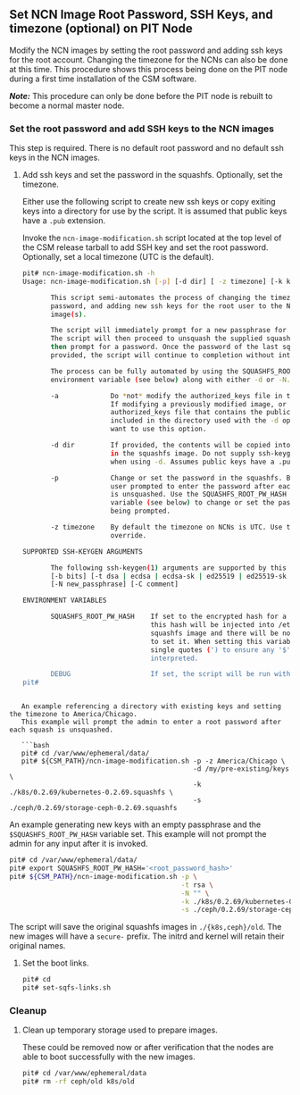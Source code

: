 ## Set NCN Image Root Password, SSH Keys, and timezone (optional) on PIT Node

Modify the NCN images by setting the root password and adding ssh keys for the root account.
Changing the timezone for the NCNs can also be done at this time. This procedure shows this process being
done on the PIT node during a first time installation of the CSM software.

***Note:*** This procedure can only be done before the PIT node is rebuilt to become a normal master node.

### Set the root password and add SSH keys to the NCN images

This step is required. There is no default root password and no default ssh keys in the NCN images.

1. Add ssh keys and set the password in the squashfs. Optionally, set the timezone.

   Either use the following script to create new ssh keys or copy exiting keys into a directory for use by the script. It is assumed
   that public keys have a `.pub` extension.

   Invoke the `ncn-image-modification.sh` script located at the top level of the CSM release tarball to add SSH key and set the root password. Optionally, set a local timezone (UTC is the default).

   ```bash
   pit# ncn-image-modification.sh -h
   Usage: ncn-image-modification.sh [-p] [-d dir] [ -z timezone] [-k kubernetes-squashfs-file] [-s storage-squashfs-file] [ssh-keygen arguments]

          This script semi-automates the process of changing the timezone, root
          password, and adding new ssh keys for the root user to the NCN squashfs
          image(s).

          The script will immediately prompt for a new passphrase for ssh-keygen.
          The script will then proceed to unsquash the supplied squash files and
          then prompt for a password. Once the password of the last squash has been
          provided, the script will continue to completion without interruption.

          The process can be fully automated by using the SQUASHFS_ROOT_PW_HASH
          environment variable (see below) along with either -d or -N.

          -a             Do *not* modify the authorized_keys file in the squashfs.
                         If modifying a previously modified image, or an
                         authorized_keys file that contains the public key is already
                         included in the directory used with the -d option, you may
                         want to use this option.

          -d dir         If provided, the contents will be copied into /root/.ssh/
                         in the squashfs image. Do not supply ssh-keygen arguments
                         when using -d. Assumes public keys have a .pub extension.

          -p             Change or set the password in the squashfs. By default, the
                         user prompted to enter the password after each squashfs file
                         is unsquashed. Use the SQUASHFS_ROOT_PW_HASH environment
                         variable (see below) to change or set the password without
                         being prompted.

          -z timezone    By default the timezone on NCNs is UTC. Use this option to
                         override.

   SUPPORTED SSH-KEYGEN ARGUMENTS

          The following ssh-keygen(1) arguments are supported by this script:
          [-b bits] [-t dsa | ecdsa | ecdsa-sk | ed25519 | ed25519-sk | rsa]
          [-N new_passphrase] [-C comment]

   ENVIRONMENT VARIABLES

          SQUASHFS_ROOT_PW_HASH    If set to the encrypted hash for a root password,
                                   this hash will be injected into /etc/shadow in the
                                   squashfs image and there will be no interactive prompt
                                   to set it. When setting this variable, be sure to use
                                   single quotes (') to ensure any '$' characters are not
                                   interpreted.

          DEBUG                    If set, the script will be run with 'set -x'
   pit#
```

   An example referencing a directory with existing keys and setting the timezone to America/Chicago.
   This example will prompt the admin to enter a root password after each squash is unsquashed.

   ```bash
   pit# cd /var/www/ephemeral/data/
   pit# ${CSM_PATH}/ncn-image-modification.sh -p -z America/Chicago \
                                              -d /my/pre-existing/keys \
                                              -k ./k8s/0.2.69/kubernetes-0.2.69.squashfs \
                                              -s ./ceph/0.2.69/storage-ceph-0.2.69.squashfs
   ```

   An example generating new keys with an empty passphrase and the `$SQUASHFS_ROOT_PW_HASH` variable set.
   This example will not prompt the admin for any input after it is invoked.

   ```bash
   pit# cd /var/www/ephemeral/data/
   pit# export SQUASHFS_ROOT_PW_HASH='<root_password_hash>'
   pit# ${CSM_PATH}/ncn-image-modification.sh -p \
                                              -t rsa \
                                              -N "" \
                                              -k ./k8s/0.2.69/kubernetes-0.2.69.squashfs \
                                              -s ./ceph/0.2.69/storage-ceph-0.2.69.squashfs
   ```

   The script will save the original squashfs images in `./{k8s,ceph}/old`.  The new images will have a `secure-` prefix.
   The initrd and kernel will retain their original names.


1. Set the boot links.

   ```bash
   pit# cd
   pit# set-sqfs-links.sh
   ```

### Cleanup

1. Clean up temporary storage used to prepare images.

   These could be removed now or after verification that the nodes are able to boot successfully with the new images.

   ```bash
   pit# cd /var/www/ephemeral/data
   pit# rm -rf ceph/old k8s/old
   ```
